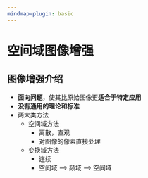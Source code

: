 ```yaml
---
mindmap-plugin: basic
---
```

# 空间域图像增强
## 图像增强介绍
- **面向问题**，使其比原始图像更**适合于特定应用**
- **没有通用的理论和标准**
- 两大类方法
	- 空间域方法
		- 离散，直观
		- 对图像的像素直接处理
	- 变换域方法
		- 连续
		- 空间域 --> 频域 --> 空间域
